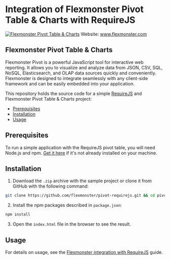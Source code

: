 # Integration of Flexmonster Pivot Table & Charts with RequireJS

[![Flexmonster Pivot Table & Charts](https://cdn.flexmonster.com/landing.png)](https://flexmonster.com)
Website: www.flexmonster.com

## Flexmonster Pivot Table & Charts

Flexmonster Pivot is a powerful JavaScript tool for interactive web reporting. It allows you to visualize and analyze data from JSON, CSV, SQL, NoSQL, Elasticsearch, and OLAP data sources quickly and conveniently. Flexmonster is designed to integrate seamlessly with any client-side framework and can be easily embedded into your application.

This repository holds the source code for a simple [RequireJS](https://requirejs.org/) and Flexmonster Pivot Table & Charts project:

- [Prerequisites](#prerequisites)
- [Installation](#installation)
- [Usage](#usage)

## Prerequisites

To run a simple application with the RequireJS pivot table, you will need Node.js and npm. [Get it here](https://docs.npmjs.com/downloading-and-installing-node-js-and-npm) if it's not already installed on your machine.

## Installation 

1. Download the `.zip` archive with the sample project or clone it from GitHub with the following command:

```bash
git clone https://github.com/flexmonster/pivot-requirejs.git && cd pivot-requirejs
```

2. Install the npm packages described in `package.json`: 

```bash
npm install
```

3. Open the `index.html` file in the browser to see the result.

## Usage

For details on usage, see the [Flexmonster integration with RequireJS](https://www.flexmonster.com/doc/integration-with-requirejs/) guide.
